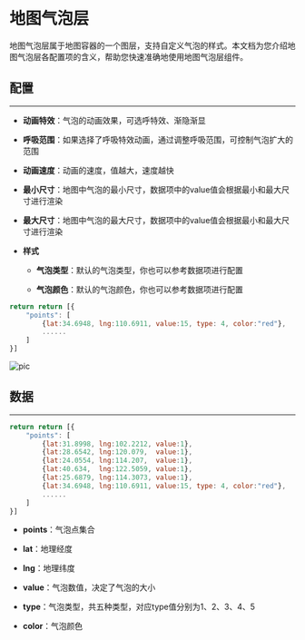 # 地图气泡层

地图气泡层属于地图容器的一个图层，支持自定义气泡的样式。本文档为您介绍地图气泡层各配置项的含义，帮助您快速准确地使用地图气泡层组件。


## 配置

---

- **动画特效**：气泡的动画效果，可选呼特效、渐隐渐显

- **呼吸范围**：如果选择了呼吸特效动画，通过调整呼吸范围，可控制气泡扩大的范围

- **动画速度**：动画的速度，值越大，速度越快

- **最小尺寸**：地图中气泡的最小尺寸，数据项中的value值会根据最小和最大尺寸进行渲染

- **最大尺寸**：地图中气泡的最大尺寸，数据项中的value值会根据最小和最大尺寸进行渲染

- **样式**

    - **气泡类型**：默认的气泡类型，你也可以参考数据项进行配置

    - **气泡颜色**：默认的气泡颜色，你也可以参考数据项进行配置

```javascript
return return [{
    "points": [
        {lat:34.6948, lng:110.6911, value:15, type: 4, color:"red"},
        ......
    ]
}]
```
![pic](/images/components/leaflet/bubble-layer-1.png)


## 数据

---

```javascript
return return [{
    "points": [
        {lat:31.8998, lng:102.2212, value:1},
        {lat:28.6542, lng:120.079,  value:1},
        {lat:24.0554, lng:114.207,  value:1},
        {lat:40.634,  lng:122.5059, value:1},
        {lat:25.6879, lng:114.3073, value:1},
        {lat:34.6948, lng:110.6911, value:15, type: 4, color:"red"},
        ......
    ]
}]
```

- **points**：气泡点集合

- **lat**：地理经度

- **lng**：地理纬度

- **value**：气泡数值，决定了气泡的大小

- **type**：气泡类型，共五种类型，对应type值分别为1、2、3、4、5

- **color**：气泡颜色
